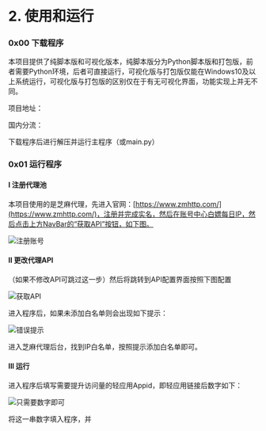 # 2. 使用和运行

### 0x00 下载程序

本项目提供了纯脚本版和可视化版本，纯脚本版分为Python脚本版和打包版，前者需要Python环境，后者可直接运行，可视化版与打包版仅能在Windows10及以上系统运行，可视化版与打包版的区别仅在于有无可视化界面，功能实现上并无不同。

项目地址：

国内分流：

下载程序后进行解压并运行主程序（或main.py）

### 0x01 运行程序

#### I 注册代理池

本项目使用的是芝麻代理，先进入官网：[https://www.zmhttp.com/](https://www.zmhttp.com/)，注册并完成实名，然后在账号中心白嫖每日IP，然后点击上方NavBar的“获取API”按钮，如下图。

![注册账号](https://s2.loli.net/2022/07/27/8hVcRUP3EJdNBKj.png)

#### II 更改代理API

（如果不修改API可跳过这一步）然后将跳转到API配置界面按照下图配置

![获取API](https://s2.loli.net/2022/07/27/VBJ31IF85ARKWxk.png)

进入程序后，如果未添加白名单则会出现如下提示：

![错误提示](https://s2.loli.net/2022/07/27/WuzhLCAwT3orEN5.png)

进入芝麻代理后台，找到IP白名单，按照提示添加白名单即可。

#### III 运行

进入程序后填写需要提升访问量的轻应用Appid，即轻应用链接后数字如下：

![只需要数字即可](https://s2.loli.net/2022/07/27/FUGqRie6XfHs3Ny.png)

将这一串数字填入程序，并
